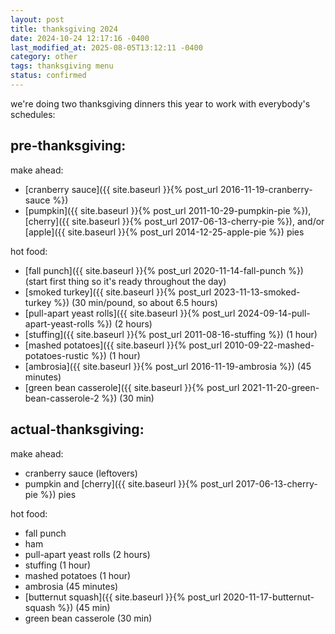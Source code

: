 ```yaml
---
layout: post
title: thanksgiving 2024
date: 2024-10-24 12:17:16 -0400
last_modified_at: 2025-08-05T13:12:11 -0400
category: other
tags: thanksgiving menu
status: confirmed
---
```


we're doing two thanksgiving dinners this year to work with everybody's schedules:

## pre-thanksgiving:

make ahead:
* [cranberry sauce]({{ site.baseurl }}{% post_url 2016-11-19-cranberry-sauce %})
* [pumpkin]({{ site.baseurl }}{% post_url 2011-10-29-pumpkin-pie %}),
  [cherry]({{ site.baseurl }}{% post_url 2017-06-13-cherry-pie %}), and/or
  [apple]({{ site.baseurl }}{% post_url 2014-12-25-apple-pie %}) pies

hot food:
* [fall punch]({{ site.baseurl }}{% post_url 2020-11-14-fall-punch %}) (start first thing so it's ready throughout the day)
* [smoked turkey]({{ site.baseurl }}{% post_url 2023-11-13-smoked-turkey %}) (30 min/pound, so about 6.5 hours)
* [pull-apart yeast rolls]({{ site.baseurl }}{% post_url 2024-09-14-pull-apart-yeast-rolls %}) (2 hours)
* [stuffing]({{ site.baseurl }}{% post_url 2011-08-16-stuffing %}) (1 hour)
* [mashed potatoes]({{ site.baseurl }}{% post_url 2010-09-22-mashed-potatoes-rustic %}) (1 hour)
* [ambrosia]({{ site.baseurl }}{% post_url 2016-11-19-ambrosia %}) (45 minutes)
* [green bean casserole]({{ site.baseurl }}{% post_url 2021-11-20-green-bean-casserole-2 %}) (30 min)

## actual-thanksgiving:

make ahead:
* cranberry sauce (leftovers)
* pumpkin and [cherry]({{ site.baseurl }}{% post_url 2017-06-13-cherry-pie %}) pies

hot food:
* fall punch
* ham
* pull-apart yeast rolls (2 hours)
* stuffing (1 hour)
* mashed potatoes (1 hour)
* ambrosia (45 minutes)
* [butternut squash]({{ site.baseurl }}{% post_url 2020-11-17-butternut-squash %}) (45 min)
* green bean casserole (30 min)
